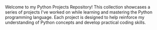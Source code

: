 
Welcome to my Python Projects Repository! This collection showcases a series of projects I've worked on while learning and mastering the Python programming language. Each project is designed to help reinforce my understanding of Python concepts and develop practical coding skills.
